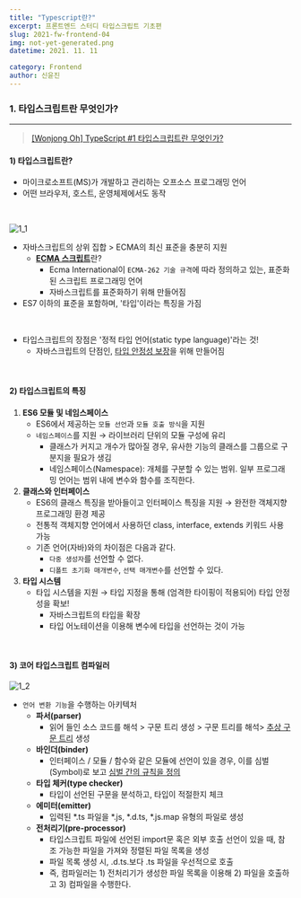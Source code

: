 ```yaml
---
title: "Typescript란?"
excerpt: 프론트엔드 스터디 타입스크립트 기초편
slug: 2021-fw-frontend-04
img: not-yet-generated.png
datetime: 2021. 11. 11

category: Frontend
author: 신윤진
---
```




### 1. 타입스크립트란 무엇인가?

---

> [[Wonjong Oh] TypeScript #1 타입스크립트란 무엇인가?](https://medium.com/@wonjong_oh/typescript-1-%ED%83%80%EC%9E%85%EC%8A%A4%ED%81%AC%EB%A6%BD%ED%8A%B8%EB%9E%80-%EB%AC%B4%EC%97%87%EC%9D%B8%EA%B0%80-f4b02f54009c)

#### 1) 타입스크립트란?

- 마이크로소프트(MS)가 개발하고 관리하는 오프소스 프로그래밍 언어
- 어떤 브라우저, 호스트, 운영체제에서도 동작

<br>

![1_1](/assets/images/posts/js/typescript/1_1.png)

- 자바스크립트의 상위 집합 > ECMA의 최신 표준을 충분히 지원
  - [**ECMA 스크립트**](https://ko.wikipedia.org/wiki/ECMA%EC%8A%A4%ED%81%AC%EB%A6%BD%ED%8A%B8)란?
    - Ecma International이 `ECMA-262 기술 규격`에 따라 정의하고 있는, 표준화된 스크립트 프로그래밍 언어
    - 자바스크립트를 표준화하기 위해 만들어짐
- ES7 이하의 표준을 포함하며, '타입'이라는 특징을 가짐

<br>

- 타입스크립트의 장점은 '정적 타입 언어(static type language)'라는 것!
  - 자바스크립트의 단점인, <u>타입 안정성 보장</u>을 위해 만들어짐

<br>

#### 2) 타입스크립트의 특징

1. **ES6 모듈 및 네임스페이스**
   - ES6에서 제공하는 `모듈 선언`과 `모듈 호출 방식`을 지원
   - `네임스페이스`를 지원 → 라이브러리 단위의 모듈 구성에 유리
     - 클래스가 커지고 개수가 많아질 경우, 유사한 기능의 클래스를 그룹으로 구분지을 필요가 생김
     - 네임스페이스(Namespace): 개체를 구분할 수 있는 범위. 일부 프로그래밍 언어는 범위 내에 변수와 함수를 조직한다.
2. **클래스와 인터페이스**
   - ES6의 클래스 특징을 받아들이고 인터페이스 특징을 지원 → 완전한 객체지향 프로그래밍 환경 제공
   - 전통적 객체지향 언어에서 사용하던 class, interface, extends 키워드 사용 가능
   - 기존 언어(자바)와의 차이점은 다음과 같다.
     - `다중 생성자`를 선언할 수 없다.
     - `디폴트 초기화 매개변수`, `선택 매개변수`를 선언할 수 있다.
3. **타입 시스템**
   - 타입 시스템을 지원 → 타입 지정을 통해 (엄격한 타이핑이 적용되어) 타입 안정성을 확보!
     - 자바스크립트의 타입을 확장
     - 타입 어노테이션을 이용해 변수에 타입을 선언하는 것이 가능

<br>

#### 3) 코어 타입스크립트 컴파일러

![1_2](/assets/images/posts/js/typescript/1_2.png)

- `언어 변환 기능`을 수행하는 아키텍처
  - **파서(parser)**
    - 읽어 들인 소스 코드를 해석 > 구문 트리 생성 > 구문 트리를 해석> <u>추상 구문 트리</u> 생성
  - **바인더(binder)**
    - 인터페이스 / 모듈 / 함수와 같은 모듈에 선언이 있을 경우, 이를 심벌(Symbol)로 보고 <u>심벌 간의 규칙을 정의</u>
  - **타입 체커(type checker)**
    - 타입이 선언된 구문을 분석하고, 타입이 적절한지 체크
  - **에미터(emitter)**
    - 입력된 *.ts 파일을 *.js, *.d.ts, *.js.map 유형의 파일로 생성
  - **전처리기(pre-processor)**
    - 타입스크립트 파일에 선언된 import문 혹은 외부 호출 선언이 있을 때, 참조 가능한 파일을 가져와 정렬된 파일 목록을 생성
    - 파일 목록 생성 시, .d.ts.보다 .ts 파일을 우선적으로 호출
    - 즉, 컴파일러는 1) 전처리기가 생성한 파일 목록을 이용해 2) 파일을 호출하고 3) 컴파일을 수행한다.

<br>
